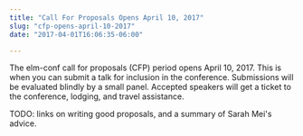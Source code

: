 ```yaml
---
title: "Call For Proposals Opens April 10, 2017"
slug: "cfp-opens-april-10-2017"
date: "2017-04-01T16:06:35-06:00"

---
```


The elm-conf call for proposals (CFP) period opens April 10, 2017.
This is when you can submit a talk for inclusion in the conference.
Submissions will be evaluated blindly by a small panel.
Accepted speakers will get a ticket to the conference, lodging, and travel assistance.

<!--more-->

TODO: links on writing good proposals, and a summary of Sarah Mei's advice.
